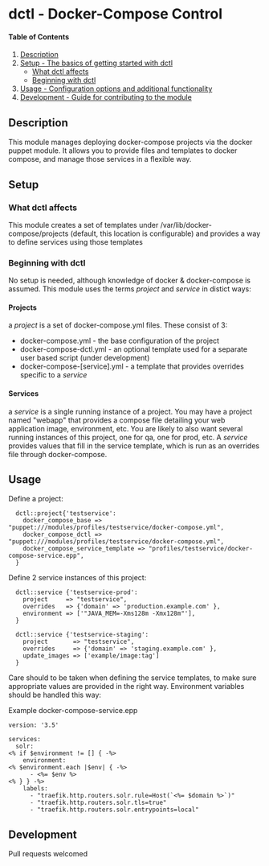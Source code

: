 # dctl - Docker-Compose Control

#### Table of Contents

1. [Description](#description)
2. [Setup - The basics of getting started with dctl](#setup)
    * [What dctl affects](#what-dctl-affects)
    * [Beginning with dctl](#beginning-with-dctl)
3. [Usage - Configuration options and additional functionality](#usage)
5. [Development - Guide for contributing to the module](#development)

## Description

This module manages deploying docker-compose projects via the docker puppet module.  It allows you to provide files and templates to docker compose, and manage those services in a flexible way.

## Setup

### What dctl affects 

This module creates a set of templates under /var/lib/docker-compose/projects (default, this location is configurable) and provides a way to define services using those templates

### Beginning with dctl

No setup is needed, although knowledge of docker & docker-compose is assumed.  This module uses the terms *project* and *service* in distict ways:

#### Projects

a *project* is a set of docker-compose.yml files.  These consist of 3:
* docker-compose.yml - the base configuration of the project
* docker-compose-dctl.yml - an optional template used for a separate user based script (under development)
* docker-compose-\[service\].yml - a template that provides overrides specific to a *service*

#### Services

a *service* is a single running instance of a project.  You may have a project named "webapp" that provides a compose file detailing your web application image, environment, etc.  You are likely to also want several running instances of this project, one for qa, one for prod, etc.  A *service* provides values that fill in the service template, which is run as an overrides file through docker-compose.

## Usage

Define a project:

``` 
  dctl::project{'testservice':
    docker_compose_base => "puppet:///modules/profiles/testservice/docker-compose.yml",
    docker_compose_dctl => "puppet:///modules/profiles/testservice/docker-compose.yml",
    docker_compose_service_template => "profiles/testservice/docker-compose-service.epp",
  }
```

Define 2 service instances of this project:

```
  dctl::service {'testservice-prod':
    project     => "testservice",
    overrides   => {'domain' => 'production.example.com' },
    environment => ['"JAVA_MEM=-Xms128m -Xmx128m"'],
  }

  dctl::service {'testservice-staging':
    project       => "testservice",
    overrides     => {'domain' => 'staging.example.com' },
    update_images => ['example/image:tag']
  }
```

Care should to be taken when defining the service templates, to make sure appropriate values are provided in the right way.  Environment variables should be handled this way:


Example docker-compose-service.epp

```
version: '3.5'

services:
  solr:
<% if $environment != [] { -%>
    environment:
<% $environment.each |$env| { -%>
      - <%= $env %>
<% } } -%>
    labels:
      - "traefik.http.routers.solr.rule=Host(`<%= $domain %>`)"
      - "traefik.http.routers.solr.tls=true"
      - "traefik.http.routers.solr.entrypoints=local"
```



## Development

Pull requests welcomed

